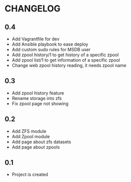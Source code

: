 # CHANGELOG

## 0.4

  - Add Vagrantfile for dev
  - Add Ansible playbook to ease deploy
  - Add custom sudo rules for MSDB user
  - Add zpool history/1 to get history of a specific zpool
  - Add zpool list/1 to get information of a specific zpool
  - Change web zpool history reading, it needs zpool name

## 0.3

  - Add zpool history feature
  - Rename storage into zfs
  - Fix zpool page not showing

## 0.2

  - Add ZFS module
  - Add Zpool module
  - Add page about zfs datasets
  - Add page about zpools

## 0.1

  - Project is created
